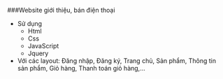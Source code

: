 ###Website giới thiệu, bán điện thoại 
  - Sử dụng 
    - Html 
    - Css
    - JavaScript 
    - Jquery
  - Với các layout: Đăng nhập, Đăng ký, Trang chủ, Sản phẩm, Thông tin sản phẩm, Giỏ hàng, Thanh toán giỏ hàng,...
  


    
